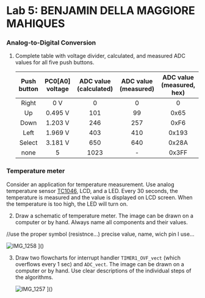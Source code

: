 # Lab 5: BENJAMIN DELLA MAGGIORE MAHIQUES

### Analog-to-Digital Conversion

1. Complete table with voltage divider, calculated, and measured ADC values for all five push buttons.

   | **Push button** | **PC0[A0] voltage** | **ADC value (calculated)** | **ADC value (measured)** | **ADC value (measured, hex)** |
   | :-: | :-: | :-: | :-: | :-: |
   | Right  | 0&nbsp;V     | 0    | 0   | 0     |
   | Up     | 0.495&nbsp;V | 101  | 99  | 0x65  |
   | Down   | 1.203&nbsp;V | 246  | 257 | 0xF6  |
   | Left   | 1.969&nbsp;V | 403  | 410 | 0x193 |
   | Select | 3.181&nbsp;V | 650  | 640 | 0x28A |
   | none   | 5            | 1023 |  -  | 0x3FF |

### Temperature meter

Consider an application for temperature measurement. Use analog temperature sensor [TC1046](http://ww1.microchip.com/downloads/en/DeviceDoc/21496C.pdf), LCD, and a LED. Every 30 seconds, the temperature is measured and the value is displayed on LCD screen. When the temperature is too high, the LED will turn on.

2. Draw a schematic of temperature meter. The image can be drawn on a computer or by hand. Always name all components and their values.

//use the proper symbol (resistnce...) precise value, name, wich pin I use...

   ![IMG_1258](https://user-images.githubusercontent.com/115087529/199303687-3312442b-2a25-4117-9ad9-56feb69cf34d.jpg)
]()

3. Draw two flowcharts for interrupt handler `TIMER1_OVF_vect` (which overflows every 1&nbsp;sec) and `ADC_vect`. The image can be drawn on a computer or by hand. Use clear descriptions of the individual steps of the algorithms.

   ![IMG_1257](https://user-images.githubusercontent.com/115087529/199303853-6d029931-4d54-44c5-ae8f-a8fca6cb3433.jpg)
]()

